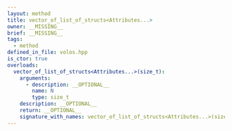 ```yaml
---
layout: method
title: vector_of_list_of_structs<Attributes...>
owner: __MISSING__
brief: __MISSING__
tags:
  - method
defined_in_file: volos.hpp
is_ctor: true
overloads:
  vector_of_list_of_structs<Attributes...>(size_t):
    arguments:
      - description: __OPTIONAL__
        name: N
        type: size_t
    description: __OPTIONAL__
    return: __OPTIONAL__
    signature_with_names: vector_of_list_of_structs<Attributes...>(size_t N)
---
```

